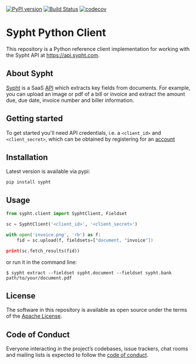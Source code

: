[![PyPI version](https://badge.fury.io/py/sypht.svg)](https://badge.fury.io/py/sypht) [![Build Status](https://api.travis-ci.org/sypht-team/sypht-python-client.svg?branch=master)](https://travis-ci.org/sypht-team/sypht-python-client) [![codecov](https://codecov.io/gh/sypht-team/sypht-python-client/branch/master/graph/badge.svg)](https://codecov.io/gh/sypht-team/sypht-python-client)

# Sypht Python Client
This repository is a Python reference client implementation for working with the Sypht API at https://api.sypht.com.

## About Sypht
[Sypht](https://sypht.com) is a SaaS [API]((https://docs.sypht.com/)) which extracts key fields from documents. For 
example, you can upload an image or pdf of a bill or invoice and extract the amount due, due date, invoice number 
and biller information. 

## Getting started
To get started you'll need API credentials, i.e. a `<client_id>` and `<client_secret>`, which can be obtained by registering
for an [account](https://www.sypht.com/signup/developer)

## Installation
Latest version is available via pypi:

```
pip install sypht
```

## Usage
```python
from sypht.client import SyphtClient, Fieldset

sc = SyphtClient('<client_id>', '<client_secret>')

with open('invoice.png', 'rb') as f:
    fid = sc.upload(f, fieldsets=["document, "invoice"])

print(sc.fetch_results(fid))
```

or run it in the command line:

```
$ sypht extract --fieldset sypht.document --fieldset sypht.bank path/to/your/document.pdf
```

## License
The software in this repository is available as open source under the terms of the [Apache License](https://github.com/sypht-team/sypht-python-client/blob/master/LICENSE).

## Code of Conduct
Everyone interacting in the project’s codebases, issue trackers, chat rooms and mailing lists is expected to follow the [code of conduct](https://github.com/sypht-team/sypht-python-client/blob/master/CODE_OF_CONDUCT.md).
